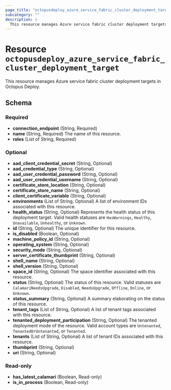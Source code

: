 ```yaml
---
page_title: "octopusdeploy_azure_service_fabric_cluster_deployment_target Resource - terraform-provider-octopusdeploy"
subcategory: ""
description: |-
  This resource manages Azure service fabric cluster deployment targets in Octopus Deploy.
---
```


# Resource `octopusdeploy_azure_service_fabric_cluster_deployment_target`

This resource manages Azure service fabric cluster deployment targets in Octopus Deploy.



## Schema

### Required

- **connection_endpoint** (String, Required)
- **name** (String, Required) The name of this resource.
- **roles** (List of String, Required)

### Optional

- **aad_client_credential_secret** (String, Optional)
- **aad_credential_type** (String, Optional)
- **aad_user_credential_password** (String, Optional)
- **aad_user_credential_username** (String, Optional)
- **certificate_store_location** (String, Optional)
- **certificate_store_name** (String, Optional)
- **client_certificate_variable** (String, Optional)
- **environments** (List of String, Optional) A list of environment IDs associated with this resource.
- **health_status** (String, Optional) Represents the health status of this deployment target. Valid health statuses are `HasWarnings`, `Healthy`, `Unavailable`, `Unhealthy`, or `Unknown`.
- **id** (String, Optional) The unique identifier for this resource.
- **is_disabled** (Boolean, Optional)
- **machine_policy_id** (String, Optional)
- **operating_system** (String, Optional)
- **security_mode** (String, Optional)
- **server_certificate_thumbprint** (String, Optional)
- **shell_name** (String, Optional)
- **shell_version** (String, Optional)
- **space_id** (String, Optional) The space identifier associated with this resource.
- **status** (String, Optional) The status of this resource. Valid statuses are `CalamariNeedsUpgrade`, `Disabled`, `NeedsUpgrade`, `Offline`, `Online`, or `Unknown`.
- **status_summary** (String, Optional) A summary elaborating on the status of this resource.
- **tenant_tags** (List of String, Optional) A list of tenant tags associated with this resource.
- **tenanted_deployment_participation** (String, Optional) The tenanted deployment mode of the resource. Valid account types are `Untenanted`, `TenantedOrUntenanted`, or `Tenanted`.
- **tenants** (List of String, Optional) A list of tenant IDs associated with this resource.
- **thumbprint** (String, Optional)
- **uri** (String, Optional)

### Read-only

- **has_latest_calamari** (Boolean, Read-only)
- **is_in_process** (Boolean, Read-only)


